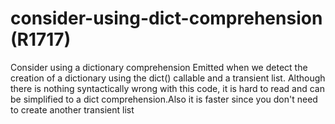 # consider-using-dict-comprehension (R1717)

Consider using a dictionary comprehension Emitted when we detect the
creation of a dictionary using the dict() callable and a transient list.
Although there is nothing syntactically wrong with this code, it is hard
to read and can be simplified to a dict comprehension.Also it is faster
since you don't need to create another transient list

